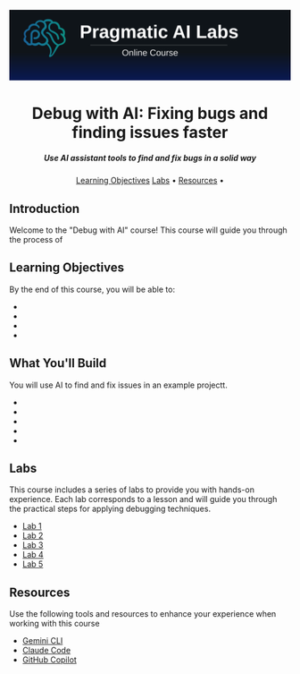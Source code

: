 [![Banner](./.github/header.svg)](https://ds500.paiml.com/ "Pragmatic AI Labs")

<h1 align="center">Debug with AI: Fixing bugs and finding issues faster</h1>
<h5 align="center">Use AI assistant tools to find and fix bugs in a solid way</h3>

<p align="center">
  <a href="#learning-objectives">Learning Objectives</a>
  <a href="#labs">Labs</a> •
  <a href="#resources">Resources</a> •
</p>

## Introduction

Welcome to the "Debug with AI" course! This course will guide you through the process of

## Learning Objectives

By the end of this course, you will be able to:

*
*
*
*

## What You'll Build

You will use AI to find and fix issues in an example projectt.

*
*
*
*
*

## Labs

This course includes a series of labs to provide you with hands-on experience. Each lab corresponds to a lesson and will guide you through the practical steps for applying debugging techniques.

* [Lab 1](./labs/1-lab.md)
* [Lab 2](./labs/2-lab.md)
* [Lab 3](./labs/3-lab.md)
* [Lab 4](./labs/4-lab.md)
* [Lab 5](./labs/5-lab.md)

## Resources

Use the following tools and resources to enhance your experience when working with this course

- [Gemini CLI](https://github.com/google-gemini/gemini-cli)
- [Claude Code](https://www.anthropic.com/claude-code)
- [GitHub Copilot](https://github.com/features/copilot)
